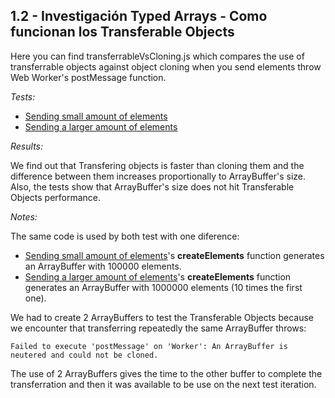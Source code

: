 1.2 - Investigación Typed Arrays - Como funcionan los Transferable Objects
----------------------------

Here you can find transferrableVsCloning.js which compares the use of transferrable objects against object cloning when you send elements throw Web Worker's postMessage function.

*Tests:*
* [Sending small amount of elements](http://jsperf.com/transferrable-vs-cloning/2)
* [Sending a larger amount of elements](http://jsperf.com/long-transferrable-vs-cloning/2)

*Results:*

We find out that Transfering objects is faster than cloning them and the difference between them increases proportionally to ArrayBuffer's size.
Also, the tests show that ArrayBuffer's size does not hit Transferable Objects performance.

*Notes:*

The same code is used by both test with one diference:
* [Sending small amount of elements](http://jsperf.com/transferrable-vs-cloning/2)'s **createElements** function generates an ArrayBuffer with 100000 elements.
* [Sending a larger amount of elements](http://jsperf.com/transferrable-vs-cloning/2)'s **createElements** function generates an ArrayBuffer with 1000000 elements (10 times the first one).

We had to create 2 ArrayBuffers to test the Transferable Objects because we encounter that transferring repeatedly the same ArrayBuffer throws:
```
Failed to execute 'postMessage' on 'Worker': An ArrayBuffer is neutered and could not be cloned.
```
The use of 2 ArrayBuffers gives the time to the other buffer to complete the transferration and then it was available to be use on the next test iteration.

